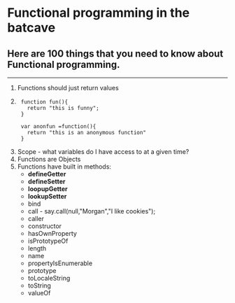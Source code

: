 # Functional programming in the batcave

## Here are 100 things that you need to know about Functional programming.
___

1. Functions should just return values
2. ```
    function fun(){
      return "this is funny";
    }

    var anonfun =function(){
      return "this is an anonymous function"
    }
    ```
3. Scope - what variables do I have access to at a given time?
4. Functions are Objects
5. Functions have built in methods:
    - __defineGetter__
    - __defineSetter__
    - __loopupGetter__
    - __lookupSetter__
    - bind
    - call - say.call(null,"Morgan","I like cookies");
    - caller
    - constructor
    - hasOwnProperty
    - isPrototypeOf
    - length
    - name
    - propertyIsEnumerable
    - prototype
    - toLocaleString
    - toString
    - valueOf
